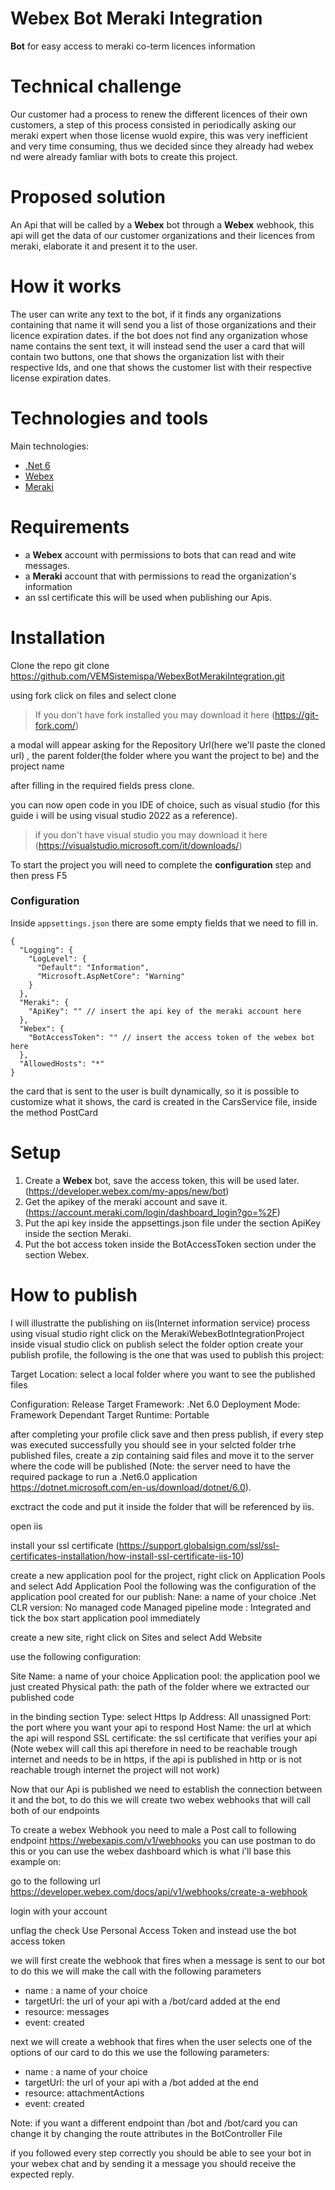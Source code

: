 # Webex Bot Meraki Integration

**Bot** for easy access to meraki co-term licences information

# Technical challenge

Our customer had a process to renew the different licences of their own customers, a step of this process consisted in periodically asking our meraki expert when those license wuold expire, this was very inefficient and very time consuming, thus we decided since they already had webex nd were already famliar with bots to create this project. 

# Proposed solution

An Api that will be called by a **Webex** bot through a **Webex** webhook, this api will get the data of our customer organizations and their licences from meraki, elaborate it and present it to the user. 

# How it works
The user can write any text to the bot, if it finds any organizations containing that name it will send you a list of those organizations and their licence expiration dates. if the bot does not find any organization whose name contains the sent text, it will instead send the user a card that will contain two buttons, one that shows the organization list with their respective Ids, and one that shows the customer list with their respective license expiration dates.

# Technologies and tools

Main technologies:

- [.Net 6](https://dotnet.microsoft.com/en-us/download/dotnet/6.0)
- [Webex](https://www.webex.com/it)
- [Meraki](https://meraki.cisco.com)

# Requirements

- a **Webex** account with permissions to bots that can read and wite messages.
- a **Meraki** account that with permissions to read the organization's information
- an ssl certificate this will be used when publishing our Apis.


# Installation

Clone the repo
git clone https://github.com/VEMSistemispa/WebexBotMerakiIntegration.git

using fork click on files and select clone

> If you don't have fork installed you may download it here (https://git-fork.com/)

a modal will appear asking for the Repository Url(here we'll paste the cloned url) , the parent folder(the folder where you want the project to be) and the project name

after filling in the required fields press clone.

you can now open code in you IDE of choice, such as visual studio (for this guide i will be using visual studio 2022 as a reference).

> if you don't have visual studio you may download it here (https://visualstudio.microsoft.com/it/downloads/)


To start the project you will need to complete the **configuration** step and then press F5

### Configuration

Inside `appsettings.json` there are some empty fields that we need to fill in. 

```
{
  "Logging": {
    "LogLevel": {
      "Default": "Information",
      "Microsoft.AspNetCore": "Warning"
    }
  },
  "Meraki": {
    "ApiKey": "" // insert the api key of the meraki account here
  },
  "Webex": {
    "BotAccessToken": "" // insert the access token of the webex bot here
  },
  "AllowedHosts": "*"
}

```
the card that is sent to the user is built dynamically, so it is possible to customize what it shows, the card is created in the CarsService file, inside the method PostCard

# Setup

1) Create a **Webex** bot, save the access token, this will be used later.(https://developer.webex.com/my-apps/new/bot)
2) Get the apikey of the meraki account and save it. (https://account.meraki.com/login/dashboard_login?go=%2F)
3) Put the api key inside the appsettings.json file under the section ApiKey inside the section Meraki.
4) Put the bot access token inside the BotAccessToken section under the section Webex.


# How to publish

I will illustratte the publishing on iis(Internet information service) process using visual studio
right click on the MerakiWebexBotIntegrationProject inside visual studio
click on publish
select the folder option 
create your publish profile, the following is the one that was used to publish this project:

Target Location: select a local folder where you want to see the published files

Configuration: Release
Target Framework: .Net 6.0
Deployment Mode: Framework Dependant
Target Runtime: Portable

after completing your profile click save and then press publish, if every step was executed successfully you should see in your selcted folder trhe published files, create a zip containing said files and move it to the server where the code will be published (Note: the server need to have the required package to run a .Net6.0 application https://dotnet.microsoft.com/en-us/download/dotnet/6.0).

exctract the code and put it inside the folder that will be referenced by iis.

open iis 

install your ssl certificate (https://support.globalsign.com/ssl/ssl-certificates-installation/how-install-ssl-certificate-iis-10)

create a new application pool for the project, right click on Application Pools and select Add Application Pool
the following was the configuration of the application pool created for our publish:
Nane: a name of your choice
.Net CLR version: No managed code
Managed pipeline mode : Integrated
and tick the box start application pool immediately

create a new site, right click on Sites and select Add Website

use the following configuration:

Site Name: a name of your choice
Application pool: the application pool we just created
Physical path: the path of the folder where we extracted our published code

in the binding section
Type: select Https
Ip Address: All unassigned
Port: the port where you want your api to respond
Host Name: the url at which the api will respond
SSL certificate: the ssl certificate that verifies your api (Note webex will call this api therefore in need to be reachable trough internet and needs to be in https, if the api is published in http or is not reachable trough internet the project will not work)


Now that our Api is published we need to establish the connection between it and the bot, to do this we will create two webex webhooks that will call both of our endpoints

To create a webex Webhook you need to male a Post call to following endpoint https://webexapis.com/v1/webhooks you can use postman to do this or you can use the webex dashboard which is what i'll base this example on:

go to the following url https://developer.webex.com/docs/api/v1/webhooks/create-a-webhook

login with your account

unflag the check Use Personal Access Token and instead use the bot access token

we will first create the webhook that fires when a message is sent to our bot 
to do this we will make the call with the following parameters

- name : a name of your choice
- targetUrl: the url of your api with a /bot/card added at the end
- resource: messages
- event: created

next we will create a webhook that fires when the user selects one of the options of our card
to do this we use the following parameters:
- name : a name of your choice
- targetUrl:  the url of your api with a /bot added at the end
- resource: attachmentActions
- event: created

Note: if you want a different endpoint than /bot and /bot/card you can change it by changing the route attributes in the BotController File

if you followed every step correctly you should be able to see your bot in your webex chat and by sending it a message you should receive the expected reply. 
